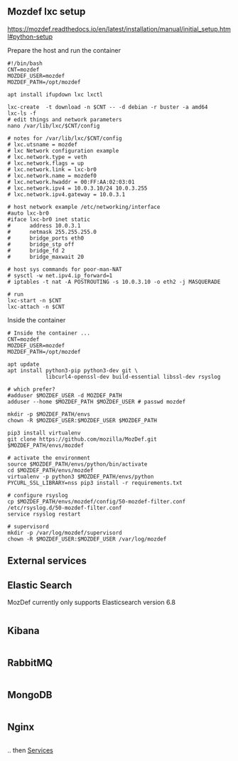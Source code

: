 Mozdef lxc setup
----------------
https://mozdef.readthedocs.io/en/latest/installation/manual/initial_setup.html#python-setup


Prepare the host and run the container
````
#!/bin/bash
CNT=mozdef
MOZDEF_USER=mozdef
MOZDEF_PATH=/opt/mozdef

apt install ifupdown lxc lxctl

lxc-create  -t download -n $CNT -- -d debian -r buster -a amd64
lxc-ls -f
# edit things and network parameters
nano /var/lib/lxc/$CNT/config

# notes for /var/lib/lxc/$CNT/config
# lxc.utsname = mozdef
# lxc Network configuration example
# lxc.network.type = veth
# lxc.network.flags = up
# lxc.network.link = lxc-br0
# lxc.network.name = mozdef0
# lxc.network.hwaddr = 00:FF:AA:02:03:01
# lxc.network.ipv4 = 10.0.3.10/24 10.0.3.255
# lxc.network.ipv4.gateway = 10.0.3.1

# host network example /etc/networking/interface
#auto lxc-br0
#iface lxc-br0 inet static
#      address 10.0.3.1
#      netmask 255.255.255.0
#      bridge_ports eth0
#      bridge_stp off
#      bridge_fd 2
#      bridge_maxwait 20

# host sys commands for poor-man-NAT
# sysctl -w net.ipv4.ip_forward=1
# iptables -t nat -A POSTROUTING -s 10.0.3.10 -o eth2 -j MASQUERADE

# run
lxc-start -n $CNT
lxc-attach -n $CNT
````

Inside the container
````
# Inside the container ...
CNT=mozdef
MOZDEF_USER=mozdef
MOZDEF_PATH=/opt/mozdef

apt update
apt install python3-pip python3-dev git \
            libcurl4-openssl-dev build-essential libssl-dev rsyslog

# which prefer?
#adduser $MOZDEF_USER -d MOZDEF_PATH
adduser --home $MOZDEF_PATH $MOZDEF_USER # passwd mozdef

mkdir -p $MOZDEF_PATH/envs
chown -R $MOZDEF_USER:$MOZDEF_USER $MOZDEF_PATH

pip3 install virtualenv
git clone https://github.com/mozilla/MozDef.git $MOZDEF_PATH/envs/mozdef

# activate the environment
source $MOZDEF_PATH/envs/python/bin/activate
cd $MOZDEF_PATH/envs/mozdef
virtualenv -p python3 $MOZDEF_PATH/envs/python
PYCURL_SSL_LIBRARY=nss pip3 install -r requirements.txt

# configure rsyslog
cp $MOZDEF_PATH/envs/mozdef/config/50-mozdef-filter.conf /etc/rsyslog.d/50-mozdef-filter.conf
service rsyslog restart

# supervisord
mkdir -p /var/log/mozdef/supervisord
chown -R $MOZDEF_USER:$MOZDEF_USER /var/log/mozdef
````

External services
-----------------

## Elastic Search

MozDef currently only supports Elasticsearch version 6.8
````

````

## Kibana

````

````

## RabbitMQ

````

````

## MongoDB

````

````

## Nginx

````

````

.. then [Services](https://mozdef.readthedocs.io/en/latest/installation/manual/mozdef_services.html)
